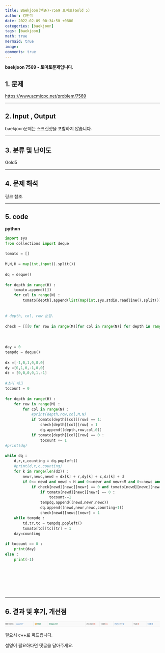 ```yaml
---
title: Baekjoon(백준)-7569 토마토(Gold 5)
author: 강민석
date: 2022-02-09 00:34:50 +0800
categories: [baekjoon]
tags: [baekjoon]
math: true
mermaid: true
image: 
comments: true
---
```


**baekjoon 7569 - 토마토문제입니다.**

## 1. 문제

<https://www.acmicpc.net/problem/7569>

-----  

## 2. Input , Output

baekjoon문제는 스크린샷을 포함하지 않습니다.

-----  

## 3. 분류 및 난이도

Gold5

-----  

## 4. 문제 해석

링크 참조.

-----  

## 5. code  


**python**

```python
import sys
from collections import deque

tomato = []

M,N,H = map(int,input().split())

dq = deque()

for depth in range(H) : 
    tomato.append([])
    for col in range(N) :
        tomato[depth].append(list(map(int,sys.stdin.readline().split())))
            

# depth, col, row 순임.

check = [[[0 for row in range(M)]for col in range(N)] for depth in range(H)]



day = 0
tempdq = deque()

dx =[-1,0,1,0,0,0]
dy =[0,1,0,-1,0,0]
dz = [0,0,0,0,1,-1]

#초기 체크
tocount = 0 

for depth in range(H) :
    for row in range(M) : 
        for col in range(N) : 
            #print(depth,row,col,M,N)
            if tomato[depth][col][row] == 1: 
                check[depth][col][row] = 1
                dq.append((depth,row,col,0))
            if tomato[depth][col][row] == 0 :
                tocount += 1
#print(dq)

while dq : 
    d,r,c,counting = dq.popleft()
    #print(d,r,c,counting)
    for k in range(len(dz)) :
        newr,newc,newd = dx[k] + r,dy[k] + c,dz[k] + d
        if 0<= newd and newd < H and 0<=newr and newr<M and 0<=newc and newc < N :
            if check[newd][newc][newr] == 0 and tomato[newd][newc][newr] != -1 :
                if tomato[newd][newc][newr] == 0 :
                    tocount-=1
                tempdq.append((newd,newr,newc))
                dq.append((newd,newr,newc,counting+1))
                check[newd][newc][newr] = 1
    while tempdq : 
        td,tr,tc = tempdq.popleft()
        tomato[td][tc][tr] = 1
    day=counting

if tocount == 0 :
    print(day)
else : 
    print(-1)




                
            
```
-----

## 6. 결과 및 후기, 개선점

!["None"](/assets/img/sample/Baekjoon/7569/result.png)

필요시 c++로 짜드립니다.

설명이 필요하다면 댓글을 달아주세요.
